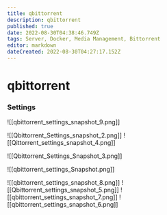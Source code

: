 ```yaml
---
title: qbittorrent
description: qbittorrent
published: true
date: 2022-08-30T04:38:46.749Z
tags: Server, Docker, Media Management, Bittorrent
editor: markdown
dateCreated: 2022-08-30T04:27:17.152Z
---
```

# qbittorrent

### Settings
![[qbittorrent_settings_snapshot_9.png]]

![[Qbittorrent_Settings_snapshot_2.png]]
![[Qittorrent_settings_snapshot_4.png]]


![[Qbittorrent_Settings_Snapshot_3.png]]

![[qbittorrent_settings_Snapshot.png]]

![[qbittorrent_settings_snapshot_8.png]]
![[Qbittorrent_settings_snapshot_5.png]]
![[qbittorrent_settings_snapshot_7.png]]
![[qbittorrent_settings_snapshot_6.png]]


